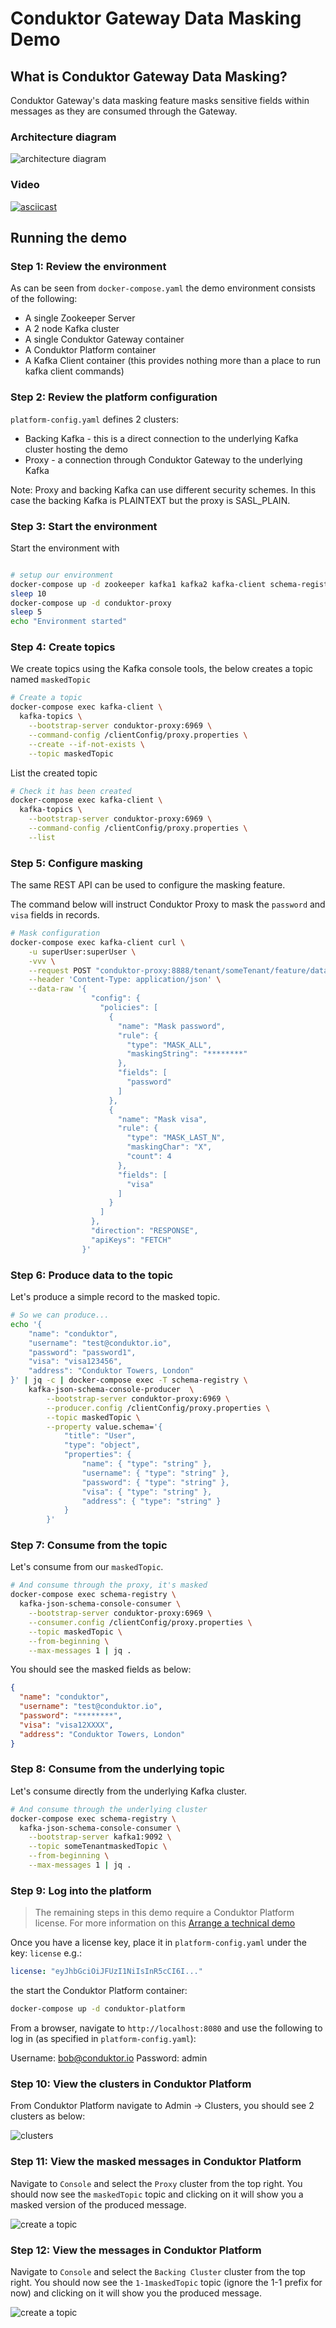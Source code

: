 # Conduktor Gateway Data Masking Demo

## What is Conduktor Gateway Data Masking?

Conduktor Gateway's data masking feature masks sensitive fields within messages as they are consumed through the Gateway.

### Architecture diagram
![architecture diagram](images/masking.png "masking")

### Video

[![asciicast](https://asciinema.org/a/TifQJzrUBufiun4QktEUgEt0I.svg)](https://asciinema.org/a/TifQJzrUBufiun4QktEUgEt0I)

## Running the demo

### Step 1: Review the environment

As can be seen from `docker-compose.yaml` the demo environment consists of the following:

* A single Zookeeper Server
* A 2 node Kafka cluster
* A single Conduktor Gateway container
* A Conduktor Platform container
* A Kafka Client container (this provides nothing more than a place to run kafka client commands)

### Step 2: Review the platform configuration

`platform-config.yaml` defines 2 clusters:

* Backing Kafka - this is a direct connection to the underlying Kafka cluster hosting the demo
* Proxy - a connection through Conduktor Gateway to the underlying Kafka

Note: Proxy and backing Kafka can use different security schemes. 
In this case the backing Kafka is PLAINTEXT but the proxy is SASL_PLAIN.

### Step 3: Start the environment

Start the environment with

```bash

# setup our environment 
docker-compose up -d zookeeper kafka1 kafka2 kafka-client schema-registry
sleep 10
docker-compose up -d conduktor-proxy
sleep 5
echo "Environment started"
```

### Step 4: Create topics

We create topics using the Kafka console tools, the below creates a topic named `maskedTopic`

```bash
# Create a topic
docker-compose exec kafka-client \
  kafka-topics \
    --bootstrap-server conduktor-proxy:6969 \
    --command-config /clientConfig/proxy.properties \
    --create --if-not-exists \
    --topic maskedTopic
```

List the created topic

```bash
# Check it has been created
docker-compose exec kafka-client \
  kafka-topics \
    --bootstrap-server conduktor-proxy:6969 \
    --command-config /clientConfig/proxy.properties \
    --list
```

### Step 5: Configure masking

The same REST API can be used to configure the masking feature. 

The command below will instruct Conduktor Proxy to mask the `password` and `visa` fields in records. 

```bash
# Mask configuration
docker-compose exec kafka-client curl \
    -u superUser:superUser \
    -vvv \
    --request POST "conduktor-proxy:8888/tenant/someTenant/feature/data-masking" \
    --header 'Content-Type: application/json' \
    --data-raw '{
                  "config": {
                    "policies": [
                      {
                        "name": "Mask password",
                        "rule": {
                          "type": "MASK_ALL",
                          "maskingString": "********"
                        },
                        "fields": [
                          "password"
                        ]
                      },
                      {
                        "name": "Mask visa",
                        "rule": {
                          "type": "MASK_LAST_N",
                          "maskingChar": "X",
                          "count": 4
                        },
                        "fields": [
                          "visa"
                        ]
                      }
                    ]
                  },
                  "direction": "RESPONSE",
                  "apiKeys": "FETCH"
                }'
```

### Step 6: Produce data to the topic

Let's produce a simple record to the masked topic.

```bash
# So we can produce...
echo '{ 
    "name": "conduktor",
    "username": "test@conduktor.io",
    "password": "password1",
    "visa": "visa123456",
    "address": "Conduktor Towers, London" 
}' | jq -c | docker-compose exec -T schema-registry \
    kafka-json-schema-console-producer  \
        --bootstrap-server conduktor-proxy:6969 \
        --producer.config /clientConfig/proxy.properties \
        --topic maskedTopic \
        --property value.schema='{ 
            "title": "User",
            "type": "object",
            "properties": { 
                "name": { "type": "string" },
                "username": { "type": "string" },
                "password": { "type": "string" },
                "visa": { "type": "string" },
                "address": { "type": "string" } 
            } 
        }'
```

### Step 7: Consume from the topic

Let's consume from our `maskedTopic`.

```bash
# And consume through the proxy, it's masked
docker-compose exec schema-registry \
  kafka-json-schema-console-consumer \
    --bootstrap-server conduktor-proxy:6969 \
    --consumer.config /clientConfig/proxy.properties \
    --topic maskedTopic \
    --from-beginning \
    --max-messages 1 | jq .
```

You should see the masked fields as below:

```json
{
  "name": "conduktor",
  "username": "test@conduktor.io",
  "password": "********",
  "visa": "visa12XXXX",
  "address": "Conduktor Towers, London"
}
```

### Step 8: Consume from the underlying topic

Let's consume directly from the underlying Kafka cluster.

```bash
# And consume through the underlying cluster
docker-compose exec schema-registry \
  kafka-json-schema-console-consumer \
    --bootstrap-server kafka1:9092 \
    --topic someTenantmaskedTopic \
    --from-beginning \
    --max-messages 1 | jq .
```

### Step 9: Log into the platform

> The remaining steps in this demo require a Conduktor Platform license. For more information on this [Arrange a technical demo](https://www.conduktor.io/contact/demo)

Once you have a license key, place it in `platform-config.yaml` under the key: `license` e.g.:

```yaml
license: "eyJhbGciOiJFUzI1NiIsInR5cCI6I..."
```

the start the Conduktor Platform container:

```bash
docker-compose up -d conduktor-platform
```

From a browser, navigate to `http://localhost:8080` and use the following to log in (as specified in `platform-config.yaml`):

Username: bob@conduktor.io
Password: admin

### Step 10: View the clusters in Conduktor Platform

From Conduktor Platform navigate to Admin -> Clusters, you should see 2 clusters as below:

![clusters](images/clusters.png "Clusters")

### Step 11: View the masked messages in Conduktor Platform

Navigate to `Console` and select the `Proxy` cluster from the top right. You should now see the `maskedTopic` topic and clicking on it will show you a masked version of the produced message.

![create a topic](images/through_proxy.png "View Masked Messages")

### Step 12: View the messages in Conduktor Platform

Navigate to `Console` and select the `Backing Cluster` cluster from the top right. You should now see the `1-1maskedTopic` topic (ignore the 1-1 prefix for now) and clicking on it will show you the produced message.

![create a topic](images/through_backing_cluster.png "View Messages")
